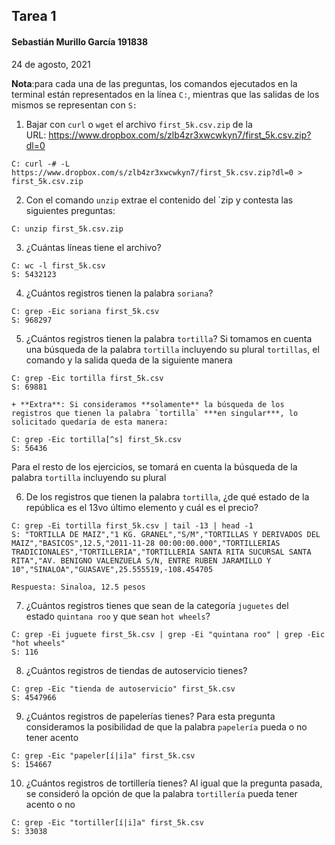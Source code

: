 
## Tarea 1
#### Sebastián Murillo García 191838
24 de agosto, 2021

**Nota**:para cada una de las preguntas, los comandos ejecutados en la terminal están representados en la línea `C:`, mientras que las salidas de los mismos se representan con `S:`

1. Bajar con `curl` o `wget` el archivo `first_5k.csv.zip` de la URL: https://www.dropbox.com/s/zlb4zr3xwcwkyn7/first_5k.csv.zip?dl=0
```
C: curl -# -L https://www.dropbox.com/s/zlb4zr3xwcwkyn7/first_5k.csv.zip?dl=0 > first_5k.csv.zip
```

2. Con el comando `unzip` extrae el contenido del `zip y contesta las siguientes preguntas:
```
C: unzip first_5k.csv.zip
```

3. ¿Cuántas líneas tiene el archivo?
```
C: wc -l first_5k.csv
S: 5432123 
```

4. ¿Cuántos registros tienen la palabra `soriana`?
```
C: grep -Eic soriana first_5k.csv
S: 968297
```

5. ¿Cuántos registros tienen la palabra `tortilla`?
Si tomamos en cuenta una búsqueda de la palabra `tortilla` incluyendo su plural `tortillas`, el comando y la salida queda de la siguiente manera
```
C: grep -Eic tortilla first_5k.csv
S: 69881
```
    + **Extra**: Si consideramos **solamente** la búsqueda de los registros que tienen la palabra `tortilla` ***en singular***, lo solicitado quedaría de esta manera:  
```
C: grep -Eic tortilla[^s] first_5k.csv
S: 56436
```
Para el resto de los ejercicios, se tomará en cuenta la búsqueda de la palabra `tortilla` incluyendo su plural 

6. De los registros que tienen la palabra `tortilla`, ¿de qué estado de la república es el 13vo último elemento y cuál es el precio?
```
C: grep -Ei tortilla first_5k.csv | tail -13 | head -1
S: "TORTILLA DE MAIZ","1 KG. GRANEL","S/M","TORTILLAS Y DERIVADOS DEL MAIZ","BASICOS",12.5,"2011-11-28 00:00:00.000","TORTILLERIAS TRADICIONALES","TORTILLERIA","TORTILLERIA SANTA RITA SUCURSAL SANTA RITA","AV. BENIGNO VALENZUELA S/N, ENTRE RUBEN JARAMILLO Y 10","SINALOA","GUASAVE",25.555519,-108.454705

Respuesta: Sinaloa, 12.5 pesos
```

7. ¿Cuántos registros tienes que sean de la categoría `juguetes` del estado `quintana roo` y que sean `hot wheels`?
```
C: grep -Ei juguete first_5k.csv | grep -Ei "quintana roo" | grep -Eic "hot wheels"
S: 116
```

8. ¿Cuántos registros de tiendas de autoservicio tienes?
```
C: grep -Eic "tienda de autoservicio" first_5k.csv
S: 4547966
```

9. ¿Cuántos registros de papelerías tienes?
Para esta pregunta consideramos la posibilidad de que la palabra `papelería` pueda o no tener acento
```
C: grep -Eic "papeler[í|i]a" first_5k.csv
S: 154667
```

10. ¿Cuántos registros de tortillería tienes?
Al igual que la pregunta pasada, se consideró la opción de que la palabra `tortillería` pueda tener acento o no
```
C: grep -Eic "tortiller[í|i]a" first_5k.csv
S: 33038
```
